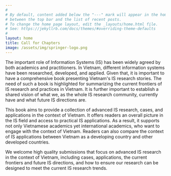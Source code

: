 ```yaml
---
#
# By default, content added below the "---" mark will appear in the home page
# between the top bar and the list of recent posts.
# To change the home page layout, edit the _layouts/home.html file.
# See: https://jekyllrb.com/docs/themes/#overriding-theme-defaults
#
layout: home
title: Call for Chapters
image: /assets/img/springer-logo.png
---
```


The important role of Information Systems (IS) has been widely agreed by both academics and practitioners. In Vietnam, different information systems have been researched, developed, and applied. Given that, it is important to have a comprehensive book presenting Vietnam's IS research stories. The need of such a book is highlighted for summarizing the current frontiers of IS research and practices in Vietnam. It is further important to establish a shared vision of what we, as the whole IS research community, currently have and what future IS directions are. 

This book aims to provide a collection of advanced IS research, cases, and applications in the context of Vietnam. It offers readers an overall picture in the IS field and access to practical IS applications. As a result, it supports not only Vietnamese academics yet international academics, who want to engage with the context of Vietnam. Readers can also compare the context of IS applications between Vietnam as a developing country and other developed countries. 

We welcome high quality submissions that focus on advanced IS research in the context of Vietnam, including cases, applications, the current frontiers and future IS directions, and how to ensure our research can be designed to meet the current IS research trends. 